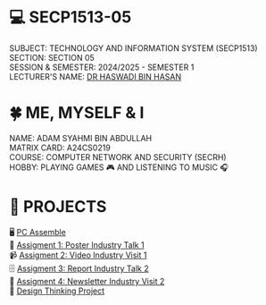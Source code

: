 # 💻 SECP1513-05
SUBJECT: TECHNOLOGY AND INFORMATION SYSTEM (SECP1513) \
SECTION: SECTION 05 \
SESSION & SEMESTER: 2024/2025 - SEMESTER 1 \
LECTURER'S NAME: [DR HASWADI BIN HASAN](https://github.com/haswadi1971) 

# 🍀 ME, MYSELF & I
NAME: ADAM SYAHMI BIN ABDULLAH \
MATRIX CARD: A24CS0219 \
COURSE: COMPUTER NETWORK AND SECURITY (SECRH) \
HOBBY: PLAYING GAMES 🎮 AND LISTENING TO MUSIC 🎧 

# 📂 PROJECTS
🖥️ [PC Assemble](https://github.com/syhm1d/SECP1513-05/tree/main/PC%20Assemble) \
📎 [Assigment 1: Poster Industry Talk 1](https://github.com/syhm1d/SECP1513-05/tree/main/Assignment%201) \
📹 [Assigment 2: Video Industry Visit 1](https://github.com/syhm1d/SECP1513-05/tree/main/Assignment%202) \
🗄️ [Assigment 3: Report Industry Talk 2](link.com) \
📰 [Assigment 4: Newsletter Industry Visit 2](link.com) \
🧠 [Design Thinking Project](link.com)
